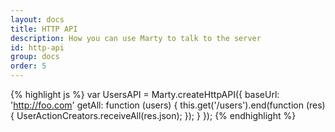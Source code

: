 ```yaml
---
layout: docs
title: HTTP API
description: How you can use Marty to talk to the server
id: http-api
group: docs
order: 5
---
```


{% highlight js %}
var UsersAPI = Marty.createHttpAPI({
  baseUrl: 'http://foo.com'
  getAll: function (users) {
    this.get('/users').end(function (res) {
      UserActionCreators.receiveAll(res.json);
    });
  }
});
{% endhighlight %}